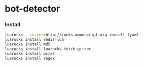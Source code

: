 # bot-detector

### Install
```sh
luarocks --server=http://rocks.moonscript.org install lyaml
luarocks install redis-lua
luarocks install md5
luarocks install luarocks-fetch-gitrec
luarocks install pcre2
luarocks install regex
```
